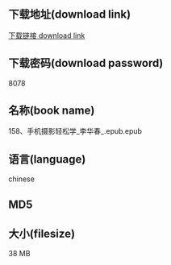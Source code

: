 ## 下载地址(download link)
[下载链接 download link](https://voluble-croquembouche-d321dc.netlify.app/?s=158%E3%80%81%E6%89%8B%E6%9C%BA%E6%91%84%E5%BD%B1%E8%BD%BB%E6%9D%BE%E5%AD%A6_%E6%9D%8E%E5%8D%8E%E6%98%A5_.epub)

## 下载密码(download password)
8078

## 名称(book name)
158、手机摄影轻松学_李华春_.epub.epub

## 语言(language)
chinese

## MD5


## 大小(filesize)
38 MB
